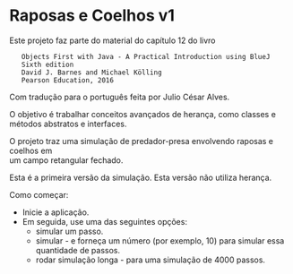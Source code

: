 # Raposas e Coelhos v1

Este projeto faz parte do material do capítulo 12 do livro

```
   Objects First with Java - A Practical Introduction using BlueJ
   Sixth edition
   David J. Barnes and Michael Kölling
   Pearson Education, 2016
```

Com tradução para o português feita por Julio César Alves.

O objetivo é trabalhar conceitos avançados de herança, como classes e métodos abstratos e interfaces.

O projeto traz uma simulação de predador-presa envolvendo raposas e coelhos em  
um campo retangular fechado.  

Esta é a primeira versão da simulação. Esta versão não utiliza herança.  

Como começar:  
- Inicie a aplicação.  
- Em seguida, use uma das seguintes opções:  
  - simular um passo.
  - simular - e forneça um número (por exemplo, 10) para simular essa quantidade de passos.  
  - rodar simulação longa - para uma simulação de 4000 passos. 

